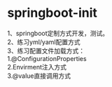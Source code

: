 # springboot-init<br/>
1、springboot定制方式开发，测试。<br/>
2、练习yml/yaml配置方式<br/>
3、练习配置文件加载方式：<br/>
   1.@ConfigurationProperties<br/>
   2.Envirment注入方式<br/>
   3.@value直接调用方式<br/>
